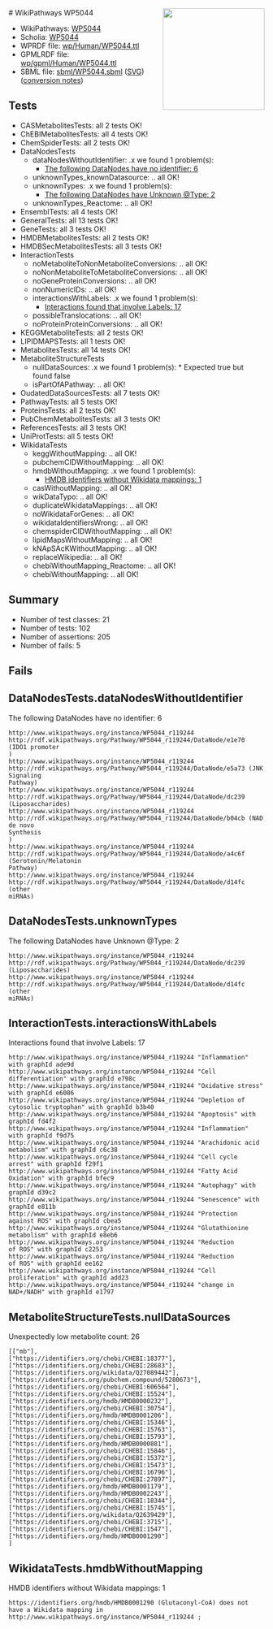<img style="float: right; width: 200px" src="../logo.png" />
# WikiPathways WP5044

* WikiPathways: [WP5044](https://identifiers.org/wikipathways:WP5044)
* Scholia: [WP5044](https://scholia.toolforge.org/wikipathways/WP5044)
* WPRDF file: [wp/Human/WP5044.ttl](../wp/Human/WP5044.ttl)
* GPMLRDF file: [wp/gpml/Human/WP5044.ttl](../wp/gpml/Human/WP5044.ttl)
* SBML file: [sbml/WP5044.sbml](../sbml/WP5044.sbml) ([SVG](../sbml/WP5044.svg)) ([conversion notes](../sbml/WP5044.txt))

## Tests
* CASMetabolitesTests: all 2 tests OK!
* ChEBIMetabolitesTests: all 4 tests OK!
* ChemSpiderTests: all 2 tests OK!
* DataNodesTests
    * dataNodesWithoutIdentifier: .x we found 1 problem(s):
        * [The following DataNodes have no identifier: 6](#d2d32fa5)
    * unknownTypes_knownDatasource: .. all OK!
    * unknownTypes: .x we found 1 problem(s):
        * [The following DataNodes have Unknown @Type: 2](#839973e0)
    * unknownTypes_Reactome: .. all OK!
* EnsemblTests: all 4 tests OK!
* GeneralTests: all 13 tests OK!
* GeneTests: all 3 tests OK!
* HMDBMetabolitesTests: all 2 tests OK!
* HMDBSecMetabolitesTests: all 3 tests OK!
* InteractionTests
    * noMetaboliteToNonMetaboliteConversions: .. all OK!
    * noNonMetaboliteToMetaboliteConversions: .. all OK!
    * noGeneProteinConversions: .. all OK!
    * nonNumericIDs: .. all OK!
    * interactionsWithLabels: .x we found 1 problem(s):
        * [Interactions found that involve Labels: 17](#fe97a8bf)
    * possibleTranslocations: .. all OK!
    * noProteinProteinConversions: .. all OK!
* KEGGMetaboliteTests: all 2 tests OK!
* LIPIDMAPSTests: all 1 tests OK!
* MetabolitesTests: all 14 tests OK!
* MetaboliteStructureTests
    * nullDataSources: .x we found 1 problem(s):
            * Expected true but found false
    * isPartOfAPathway: .. all OK!
* OudatedDataSourcesTests: all 7 tests OK!
* PathwayTests: all 5 tests OK!
* ProteinsTests: all 2 tests OK!
* PubChemMetabolitesTests: all 3 tests OK!
* ReferencesTests: all 3 tests OK!
* UniProtTests: all 5 tests OK!
* WikidataTests
    * keggWithoutMapping: .. all OK!
    * pubchemCIDWithoutMapping: .. all OK!
    * hmdbWithoutMapping: .x we found 1 problem(s):
        * [HMDB identifiers without Wikidata mappings: 1](#8860e69b)
    * casWithoutMapping: .. all OK!
    * wikDataTypo: .. all OK!
    * duplicateWikidataMappings: .. all OK!
    * noWikidataForGenes: .. all OK!
    * wikidataIdentifiersWrong: .. all OK!
    * chemspiderCIDWithoutMapping: .. all OK!
    * lipidMapsWithoutMapping: .. all OK!
    * kNApSAcKWithoutMapping: .. all OK!
    * replaceWikipedia: .. all OK!
    * chebiWithoutMapping_Reactome: .. all OK!
    * chebiWithoutMapping: .. all OK!


## Summary

* Number of test classes: 21
* Number of tests: 102
* Number of assertions: 205
* Number of fails: 5

## Fails

<a name="d2d32fa5" />

## DataNodesTests.dataNodesWithoutIdentifier

The following DataNodes have no identifier: 6
```
http://www.wikipathways.org/instance/WP5044_r119244 http://rdf.wikipathways.org/Pathway/WP5044_r119244/DataNode/e1e70 (IDO1 promoter
)
http://www.wikipathways.org/instance/WP5044_r119244 http://rdf.wikipathways.org/Pathway/WP5044_r119244/DataNode/e5a73 (JNK Signaling
Pathway)
http://www.wikipathways.org/instance/WP5044_r119244 http://rdf.wikipathways.org/Pathway/WP5044_r119244/DataNode/dc239 (Liposaccharides)
http://www.wikipathways.org/instance/WP5044_r119244 http://rdf.wikipathways.org/Pathway/WP5044_r119244/DataNode/b04cb (NAD de novo
Synthesis
)
http://www.wikipathways.org/instance/WP5044_r119244 http://rdf.wikipathways.org/Pathway/WP5044_r119244/DataNode/a4c6f (Serotonin/Melatonin
Pathway)
http://www.wikipathways.org/instance/WP5044_r119244 http://rdf.wikipathways.org/Pathway/WP5044_r119244/DataNode/d14fc (other 
miRNAs)
```

<a name="839973e0" />

## DataNodesTests.unknownTypes

The following DataNodes have Unknown @Type: 2
```
http://www.wikipathways.org/instance/WP5044_r119244 http://rdf.wikipathways.org/Pathway/WP5044_r119244/DataNode/dc239 (Liposaccharides)
http://www.wikipathways.org/instance/WP5044_r119244 http://rdf.wikipathways.org/Pathway/WP5044_r119244/DataNode/d14fc (other 
miRNAs)
```

<a name="fe97a8bf" />

## InteractionTests.interactionsWithLabels

Interactions found that involve Labels: 17
```
http://www.wikipathways.org/instance/WP5044_r119244 "Inflammation" with graphId ade9d
http://www.wikipathways.org/instance/WP5044_r119244 "Cell differentiation" with graphId e798c
http://www.wikipathways.org/instance/WP5044_r119244 "Oxidative stress" with graphId e6086
http://www.wikipathways.org/instance/WP5044_r119244 "Depletion of 
cytosolic tryptophan" with graphId b3b40
http://www.wikipathways.org/instance/WP5044_r119244 "Apoptosis" with graphId fd4f2
http://www.wikipathways.org/instance/WP5044_r119244 "Inflammation" with graphId f9d75
http://www.wikipathways.org/instance/WP5044_r119244 "Arachidonic acid
metabolism" with graphId c6c38
http://www.wikipathways.org/instance/WP5044_r119244 "Cell cycle arrest" with graphId f29f1
http://www.wikipathways.org/instance/WP5044_r119244 "Fatty Acid
Oxidation" with graphId bfec9
http://www.wikipathways.org/instance/WP5044_r119244 "Autophagy" with graphId d39c2
http://www.wikipathways.org/instance/WP5044_r119244 "Senescence" with graphId e811b
http://www.wikipathways.org/instance/WP5044_r119244 "Protection
against ROS" with graphId cbea5
http://www.wikipathways.org/instance/WP5044_r119244 "Glutathionine
metabolism" with graphId e8eb6
http://www.wikipathways.org/instance/WP5044_r119244 "Reduction 
of ROS" with graphId c2253
http://www.wikipathways.org/instance/WP5044_r119244 "Reduction 
of ROS" with graphId ee162
http://www.wikipathways.org/instance/WP5044_r119244 "Cell proliferation" with graphId add23
http://www.wikipathways.org/instance/WP5044_r119244 "change in 
NAD+/NADH" with graphId e1797
```

<a name="919041ae" />

## MetaboliteStructureTests.nullDataSources

Unexpectedly low metabolite count: 26
```
[["mb"],
["https://identifiers.org/chebi/CHEBI:18377"],
["https://identifiers.org/chebi/CHEBI:28683"],
["https://identifiers.org/wikidata/Q27089442"],
["https://identifiers.org/pubchem.compound/5280673"],
["https://identifiers.org/chebi/CHEBI:606564"],
["https://identifiers.org/chebi/CHEBI:15524"],
["https://identifiers.org/hmdb/HMDB0000232"],
["https://identifiers.org/chebi/CHEBI:30754"],
["https://identifiers.org/hmdb/HMDB0001206"],
["https://identifiers.org/chebi/CHEBI:15346"],
["https://identifiers.org/chebi/CHEBI:15763"],
["https://identifiers.org/chebi/CHEBI:15793"],
["https://identifiers.org/hmdb/HMDB0000881"],
["https://identifiers.org/chebi/CHEBI:15846"],
["https://identifiers.org/chebi/CHEBI:15372"],
["https://identifiers.org/chebi/CHEBI:15473"],
["https://identifiers.org/chebi/CHEBI:16796"],
["https://identifiers.org/chebi/CHEBI:27897"],
["https://identifiers.org/hmdb/HMDB0001179"],
["https://identifiers.org/hmdb/HMDB0002243"],
["https://identifiers.org/chebi/CHEBI:18344"],
["https://identifiers.org/chebi/CHEBI:15745"],
["https://identifiers.org/wikidata/Q2639429"],
["https://identifiers.org/chebi/CHEBI:3715"],
["https://identifiers.org/chebi/CHEBI:1547"],
["https://identifiers.org/hmdb/HMDB0001290"]
]
```

<a name="8860e69b" />

## WikidataTests.hmdbWithoutMapping

HMDB identifiers without Wikidata mappings: 1
```
https://identifiers.org/hmdb/HMDB0001290 (Glutaconyl-CoA) does not have a Wikidata mapping in http://www.wikipathways.org/instance/WP5044_r119244 ; 
```

